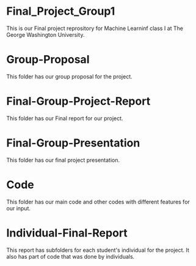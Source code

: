 # Final_Project_Group1
This is our Final project reprository for Machine Learninf class I at The George Washington University.

# Group-Proposal
This folder has our group proposal for the project.
  
# Final-Group-Project-Report
This folder has our Final report for our project.

# Final-Group-Presentation
This folder has our final project presentation.

# Code
This folder has our main code and other codes with different features for our input.

# Individual-Final-Report
This report has subfolders for each student's individual for the project. It also has part of code that was done by individuals.
